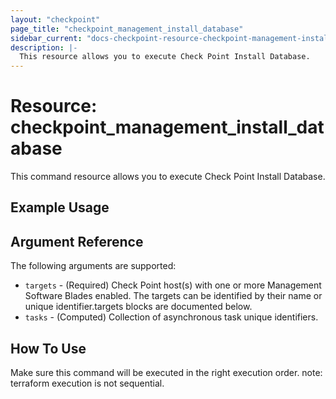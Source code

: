 ```yaml
---
layout: "checkpoint"
page_title: "checkpoint_management_install_database"
sidebar_current: "docs-checkpoint-resource-checkpoint-management-install-database"
description: |-
  This resource allows you to execute Check Point Install Database.
---
```


# Resource: checkpoint_management_install_database

This command resource allows you to execute Check Point Install Database.

## Example Usage


## Argument Reference

The following arguments are supported:

* `targets` - (Required) Check Point host(s) with one or more Management Software Blades enabled. The targets can be identified by their name or unique identifier.targets blocks are documented below.
* `tasks` - (Computed) Collection of asynchronous task unique identifiers.

## How To Use
Make sure this command will be executed in the right execution order. 
note: terraform execution is not sequential.  

